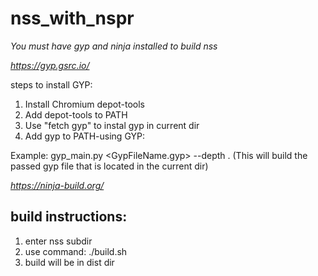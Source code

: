 # nss_with_nspr

*You must have gyp and ninja installed to build nss*

*https://gyp.gsrc.io/* 

steps to install GYP:
1) Install Chromium depot-tools
2) Add depot-tools to PATH
3) Use "fetch gyp" to instal gyp in current dir
4) Add gyp to PATH-using GYP:

Example: gyp_main.py <GypFileName.gyp> --depth .
(This will build the passed gyp file that is located in the current dir)

*https://ninja-build.org/*

## build instructions:
1) enter nss subdir
2) use command: ./build.sh
3) build will be in dist dir
